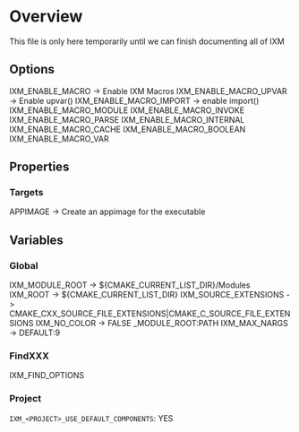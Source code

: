 # Overview
This file is only here temporarily until we can finish documenting all of IXM

## Options

IXM_ENABLE_MACRO -> Enable IXM Macros
IXM_ENABLE_MACRO_UPVAR -> Enable upvar()
IXM_ENABLE_MACRO_IMPORT -> enable import()
IXM_ENABLE_MACRO_MODULE
IXM_ENABLE_MACRO_INVOKE
IXM_ENABLE_MACRO_PARSE
IXM_ENABLE_MACRO_INTERNAL
IXM_ENABLE_MACRO_CACHE
IXM_ENABLE_MACRO_BOOLEAN
IXM_ENABLE_MACRO_VAR

## Properties

### Targets
APPIMAGE -> Create an appimage for the executable

## Variables

### Global

IXM_MODULE_ROOT -> ${CMAKE_CURRENT_LIST_DIR}/Modules
IXM_ROOT -> ${CMAKE_CURRENT_LIST_DIR}
IXM_SOURCE_EXTENSIONS -> CMAKE_CXX_SOURCE_FILE_EXTENSIONS|CMAKE_C_SOURCE_FILE_EXTENSIONS
IXM_NO_COLOR -> FALSE
<MODULE>_MODULE_ROOT:PATH
IXM_MAX_NARGS -> DEFAULT:9

### FindXXX

IXM_FIND_OPTIONS

### Project
`IXM_<PROJECT>_USE_DEFAULT_COMPONENTS`: YES
